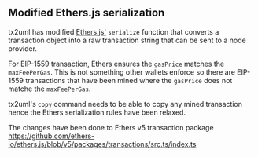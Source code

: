 ## Modified Ethers.js serialization

tx2uml has modified [Ethers.js'](https://github.com/ethers-io/ethers.js) `serialize` function that converts a transaction object into a raw transaction string that can be sent to a node provider.

For EIP-1559 transaction, Ethers ensures the `gasPrice` matches the `maxFeePerGas`.
This is not something other wallets enforce so there are EIP-1559 transactions that have been mined where the `gasPrice` does not matche the `maxFeePerGas`.

tx2uml's `copy` command needs to be able to copy any mined transaction hence the Ethers serialization rules have been relaxed.

The changes have been done to Ethers v5 transaction package https://github.com/ethers-io/ethers.js/blob/v5/packages/transactions/src.ts/index.ts

